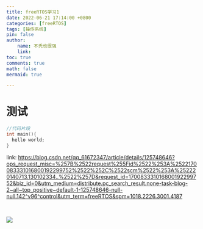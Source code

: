 ```yaml
---
title: freeRTOS学习1
date: 2022-06-21 17:14:00 +0800
categories: [freeRTOS]
tags: [操作系统]
pin: false
author: 
    name: 不秃也很强
    link: 
toc: true
comments: true
math: false
mermaid: true

---
```


# 测试

```c
//代码片段
int main(){
  hello world;
}
```
link: https://blog.csdn.net/qq_61672347/article/details/125748646?ops_request_misc=%257B%2522request%255Fid%2522%253A%2522170083331016800192299752%2522%252C%2522scm%2522%253A%252220140713.130102334..%2522%257D&request_id=170083331016800192299752&biz_id=0&utm_medium=distribute.pc_search_result.none-task-blog-2~all~top_positive~default-1-125748646-null-null.142^v96^control&utm_term=freeRTOS&spm=1018.2226.3001.4187


    

![](https://github.com/zengliguo1/zengliguo1.github.io/blob/main/photos/1.jpg)